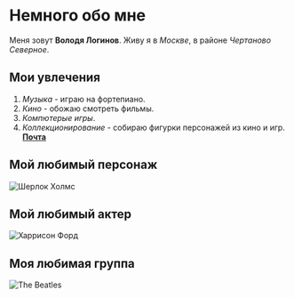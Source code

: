 # Немного обо мне
Меня зовут **Володя Логинов**. Живу я в *Москве*, в районе *Чертаново Северное*.
## Мои увлечения
1. *Музыка* - играю на фортепиано.
2. *Кино* - обожаю смотреть фильмы.
3. *Компютерые игры*.
4. *Коллекционирование* - собираю фигурки персонажей из кино и игр.
[**Почта**](log.vovanchik@yandex.ru)
## Мой любимый персонаж
![Шерлок Холмс](http://blagozelo.ru/wp-content/uploads/2017/09/%D0%A8%D0%B5%D1%80%D0%BB%D0%BE%D0%BA-%D0%A5%D0%BE%D0%BB%D0%BC%D1%81.jpg "Шерлок Холмс")
## Мой любимый актер
![Харрисон Форд](http://ibgnews.com/wp-content/uploads/2016/07/Harrison-Ford.jpg)
## Моя любимая группа
![The Beatles](http://zakarpattyafm.com.ua/wp-content/uploads/2017/03/1-2-1024x640.jpg)
